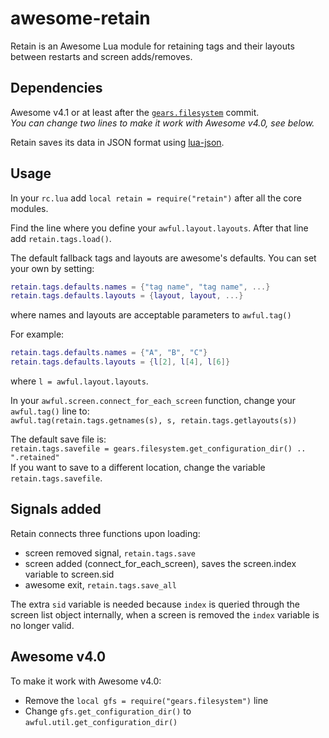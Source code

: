 # awesome-retain
Retain is an Awesome Lua module for retaining tags and their layouts between restarts and screen adds/removes.

## Dependencies
Awesome v4.1 or at least after the [`gears.filesystem`](https://github.com/awesomeWM/awesome/tree/f57e3eb48c3532f6fb80f62055e3acc8d82fef4c) commit.  
*You can change two lines to make it work with Awesome v4.0, see below.*

Retain saves its data in JSON format using [lua-json](http://luaforge.net/projects/luajson/).

## Usage
In your `rc.lua` add `local retain = require("retain")` after all the core modules.

Find the line where you define your `awful.layout.layouts`. After that line add `retain.tags.load()`.

The default fallback tags and layouts are awesome's defaults. You can set your own by setting:
```lua
retain.tags.defaults.names = {"tag name", "tag name", ...}
retain.tags.defaults.layouts = {layout, layout, ...}
```
where names and layouts are acceptable parameters to `awful.tag()`

For example:
```lua
retain.tags.defaults.names = {"A", "B", "C"}
retain.tags.defaults.layouts = {l[2], l[4], l[6]}
```
where `l = awful.layout.layouts`.

In your `awful.screen.connect_for_each_screen` function, change your `awful.tag()` line to:  
`awful.tag(retain.tags.getnames(s), s, retain.tags.getlayouts(s))`

The default save file is:  
`retain.tags.savefile = gears.filesystem.get_configuration_dir() .. ".retained"`  
If you want to save to a different location, change the variable `retain.tags.savefile`.

## Signals added
Retain connects three functions upon loading:  
* screen removed signal, `retain.tags.save`
* screen added (connect_for_each_screen), saves the screen.index variable to screen.sid
* awesome exit, `retain.tags.save_all`

The extra `sid` variable is needed because `index` is queried through the screen list object internally, when a screen is removed the `index` variable is no longer valid.

## Awesome v4.0
To make it work with Awesome v4.0:
* Remove the `local gfs = require("gears.filesystem")` line
* Change `gfs.get_configuration_dir()` to `awful.util.get_configuration_dir()`
